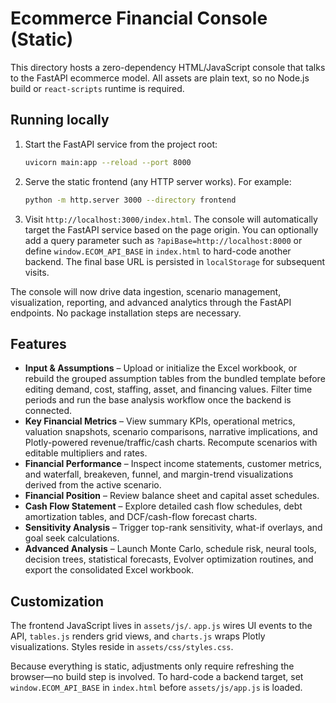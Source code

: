 # Ecommerce Financial Console (Static)

This directory hosts a zero-dependency HTML/JavaScript console that talks to the FastAPI ecommerce model.
All assets are plain text, so no Node.js build or `react-scripts` runtime is required.

## Running locally

1. Start the FastAPI service from the project root:

   ```bash
   uvicorn main:app --reload --port 8000
   ```

2. Serve the static frontend (any HTTP server works). For example:

   ```bash
   python -m http.server 3000 --directory frontend
   ```

3. Visit `http://localhost:3000/index.html`. The console will automatically
   target the FastAPI service based on the page origin. You can optionally add
   a query parameter such as `?apiBase=http://localhost:8000` or define
   `window.ECOM_API_BASE` in `index.html` to hard-code another backend. The
   final base URL is persisted in `localStorage` for subsequent visits.

The console will now drive data ingestion, scenario management, visualization, reporting, and advanced analytics through the FastAPI endpoints. No package installation steps are necessary.

## Features

- **Input & Assumptions** – Upload or initialize the Excel workbook, or rebuild the grouped assumption tables from the bundled template before editing demand, cost, staffing, asset, and financing values. Filter time periods and run the base analysis workflow once the backend is connected.
- **Key Financial Metrics** – View summary KPIs, operational metrics, valuation snapshots, scenario comparisons, narrative implications, and Plotly-powered revenue/traffic/cash charts. Recompute scenarios with editable multipliers and rates.
- **Financial Performance** – Inspect income statements, customer metrics, and waterfall, breakeven, funnel, and margin-trend visualizations derived from the active scenario.
- **Financial Position** – Review balance sheet and capital asset schedules.
- **Cash Flow Statement** – Explore detailed cash flow schedules, debt amortization tables, and DCF/cash-flow forecast charts.
- **Sensitivity Analysis** – Trigger top-rank sensitivity, what-if overlays, and goal seek calculations.
- **Advanced Analysis** – Launch Monte Carlo, schedule risk, neural tools, decision trees, statistical forecasts, Evolver optimization routines, and export the consolidated Excel workbook.

## Customization

The frontend JavaScript lives in `assets/js/`. `app.js` wires UI events to the API, `tables.js` renders grid views, and `charts.js` wraps Plotly visualizations. Styles reside in `assets/css/styles.css`.

Because everything is static, adjustments only require refreshing the browser—no build step is involved. To hard-code a backend target, set `window.ECOM_API_BASE` in `index.html` before `assets/js/app.js` is loaded.
